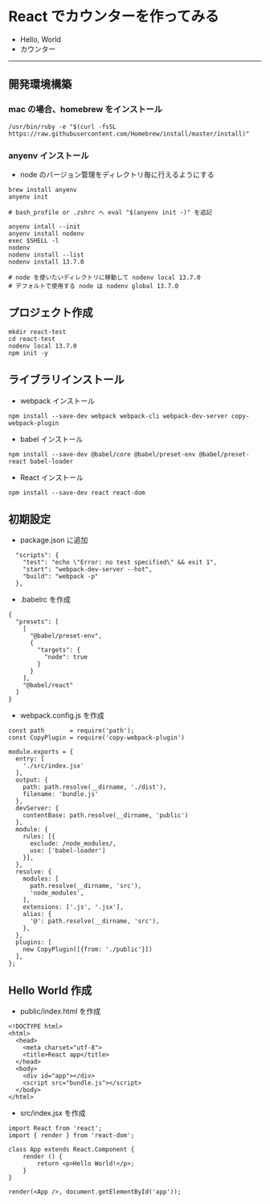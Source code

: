 # React でカウンターを作ってみる
- Hello, World
- カウンター
***

## 開発環境構築
### mac の場合、homebrew をインストール
```
/usr/bin/ruby -e "$(curl -fsSL https://raw.githubusercontent.com/Homebrew/install/master/install)"
```
### anyenv インストール
- node のバージョン管理をディレクトリ毎に行えるようにする
```
brew install anyenv
anyenv init

# bash_profile or .zshrc へ eval "$(anyenv init -)" を追記

anyenv intall --init
anyenv install nodenv
exec $SHELL -l
nodenv
nodenv install --list
nodenv install 13.7.0

# node を使いたいディレクトリに移動して nodenv local 13.7.0
# デフォルトで使用する node は nodenv global 13.7.0
```

## プロジェクト作成
```
mkdir react-test
cd react-test
nodenv local 13.7.0
npm init -y
```

## ライブラリインストール
- webpack インストール
```
npm install --save-dev webpack webpack-cli webpack-dev-server copy-webpack-plugin
```

- babel インストール
```
npm install --save-dev @babel/core @babel/preset-env @babel/preset-react babel-loader
```

- React インストール
```
npm install --save-dev react react-dom
```

## 初期設定
- package.json に追加
```
  "scripts": {
    "test": "echo \"Error: no test specified\" && exit 1",
    "start": "webpack-dev-server --hot",
    "build": "webpack -p"
  },
```

- .babelrc を作成
```
{
  "presets": [
    [
      "@babel/preset-env",
      {
        "targets": {
          "node": true
        }
      }
    ],
    "@babel/react"
  ]
}
```

- webpack.config.js を作成
```
const path       = require('path');
const CopyPlugin = require('copy-webpack-plugin')

module.exports = {
  entry: [ 
    './src/index.jsx' 
  ], 
  output: { 
    path: path.resolve(__dirname, './dist'),
    filename: 'bundle.js'
  }, 
  devServer: {
    contentBase: path.resolve(__dirname, 'public')
  },
  module: { 
    rules: [{ 
      exclude: /node_modules/, 
      use: ['babel-loader']
    }], 
  },
  resolve: { 
    modules: [
      path.resolve(__dirname, 'src'),
      'node_modules',
    ],
    extensions: ['.js', '.jsx'],
    alias: {
      '@': path.resolve(__dirname, 'src'),
    },
  },
  plugins: [
    new CopyPlugin([{from: './public'}])
  ],
}; 
```

## Hello World 作成
- public/index.html を作成
```
<!DOCTYPE html>
<html>
  <head>
    <meta charset="utf-8">
    <title>React app</title>
  </head>
  <body>
    <div id="app"></div>
    <script src="bundle.js"></script>
  </body>
</html>
```

- src/index.jsx を作成
```
import React from 'react';
import { render } from 'react-dom';

class App extends React.Component {
    render () {
        return <p>Hello World!</p>;
    }
}

render(<App />, document.getElementById('app'));
```